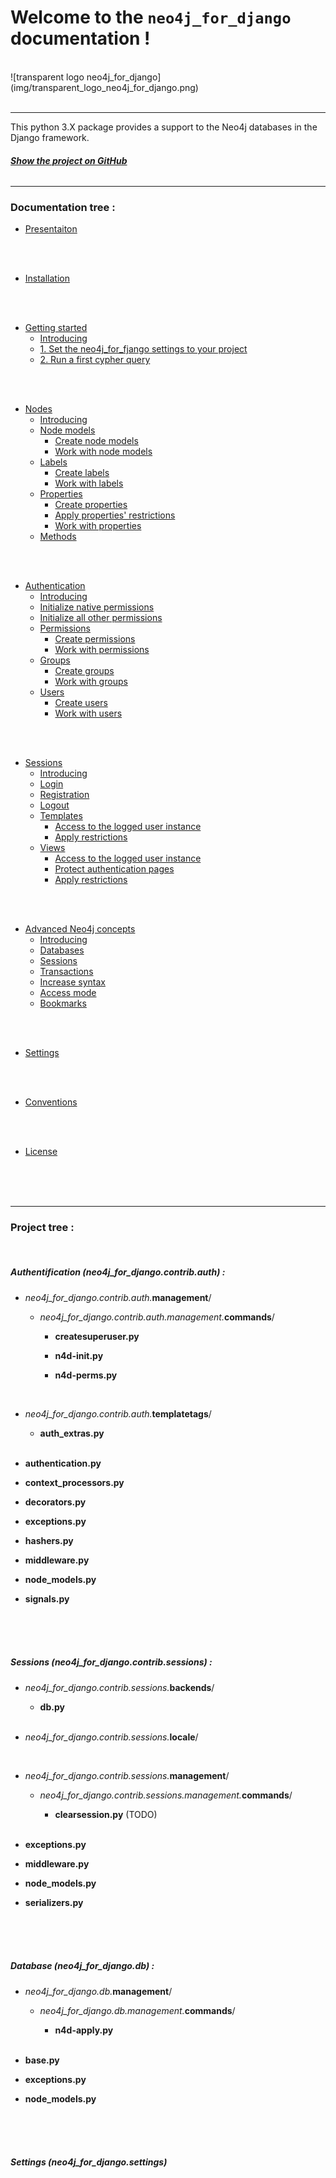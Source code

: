 # Welcome to the `neo4j_for_django` documentation !
<br/>
![transparent logo neo4j_for_django](img/transparent_logo_neo4j_for_django.png)
<br/>
<br/>

---

This python 3.X package provides a support to the Neo4j databases in the Django framework.
###### [**Show the project on GitHub**](https://github.com/LilaRest/neo4j_for_django)

---

### Documentation tree :


- [Presentaiton](https://neo4j-for-django.readthedocs.io/en/latest/presentation/)
<br/>
<br/>

- [Installation](https://neo4j-for-django.readthedocs.io/en/latest/installation/)
<br/>
<br/>

- [Getting started](https://neo4j-for-django.readthedocs.io/en/latest/getting-started/)
    - [Introducing](https://neo4j-for-django.readthedocs.io/en/latest/getting-started/#introducing)
    - [1. Set the neo4j_for_fjango settings to your project](https://neo4j-for-django.readthedocs.io/en/latest/getting-started/#1-set-the-neo4j_for_django-settings-to-your-project)
    - [2. Run a first cypher query](https://neo4j-for-django.readthedocs.io/en/latest/getting-started/#2-run-a-first-cypher-query)
<br/>
<br/>
      
- [Nodes](https://neo4j-for-django.readthedocs.io/en/latest/nodes/)
    - [Introducing](https://neo4j-for-django.readthedocs.io/en/latest/nodes/#introducing)
    - [Node models](https://neo4j-for-django.readthedocs.io/en/latest/nodes/#node-models)
        - [Create node models](https://neo4j-for-django.readthedocs.io/en/latest/nodes/#create-node-models)
        - [Work with node models](https://neo4j-for-django.readthedocs.io/en/latest/nodes/#work-with-node-models)
    - [Labels](https://neo4j-for-django.readthedocs.io/en/latest/nodes/#labels)
        - [Create labels](https://neo4j-for-django.readthedocs.io/en/latest/nodes/#create-labels)
        - [Work with labels](https://neo4j-for-django.readthedocs.io/en/latest/nodes/#work-with-labels)
    - [Properties](https://neo4j-for-django.readthedocs.io/en/latest/nodes/#properties)
        - [Create properties](https://neo4j-for-django.readthedocs.io/en/latest/nodes/#create-properties)
        - [Apply properties' restrictions](https://neo4j-for-django.readthedocs.io/en/latest/nodes/#apply-properties-restrictions)
        - [Work with properties](https://neo4j-for-django.readthedocs.io/en/latest/nodes/#work-with-properties)
    - [Methods](https://neo4j-for-django.readthedocs.io/en/latest/nodes/#methods)
<br/>
<br/>
  
- [Authentication](https://neo4j-for-django.readthedocs.io/en/latest/authentication/)
    - [Introducing](https://neo4j-for-django.readthedocs.io/en/latest/authentication/#introducing)
    - [Initialize native permissions](https://neo4j-for-django.readthedocs.io/en/latest/authentication/#initialize-native-permissions)
    - [Initialize all other permissions](https://neo4j-for-django.readthedocs.io/en/latest/authentication/#initialize-all-other-permissions)
    - [Permissions](https://neo4j-for-django.readthedocs.io/en/latest/authentication/#permissions)
        - [Create permissions](https://neo4j-for-django.readthedocs.io/en/latest/authentication/#create-permissions)
        - [Work with permissions](https://neo4j-for-django.readthedocs.io/en/latest/authentication/#work-with-permissions)
    - [Groups](https://neo4j-for-django.readthedocs.io/en/latest/authentication/#groups)
        - [Create groups](https://neo4j-for-django.readthedocs.io/en/latest/authentication/#create-groups)
        - [Work with groups](https://neo4j-for-django.readthedocs.io/en/latest/authentication/#work-with-groups)
    - [Users](https://neo4j-for-django.readthedocs.io/en/latest/authentication/#users)
        - [Create users](https://neo4j-for-django.readthedocs.io/en/latest/authentication/#create-users)
        - [Work with users](https://neo4j-for-django.readthedocs.io/en/latest/authentication/#work-with-users)
<br/>
<br/>

- [Sessions](https://neo4j-for-django.readthedocs.io/en/latest/sessions/)
    - [Introducing](https://neo4j-for-django.readthedocs.io/en/latest/sessions/#introducing)
    - [Login](https://neo4j-for-django.readthedocs.io/en/latest/sessions/#login)
    - [Registration](https://neo4j-for-django.readthedocs.io/en/latest/sessions/#registration)
    - [Logout](https://neo4j-for-django.readthedocs.io/en/latest/sessions/#logout)
    - [Templates](https://neo4j-for-django.readthedocs.io/en/latest/sessions/#templates)
        - [Access to the logged user instance](https://neo4j-for-django.readthedocs.io/en/latest/sessions/#access-to-the-logged-user-instance)
        - [Apply restrictions](https://neo4j-for-django.readthedocs.io/en/latest/sessions/#apply-restrictions)
    - [Views](https://neo4j-for-django.readthedocs.io/en/latest/sessions/#views)
        - [Access to the logged user instance](https://neo4j-for-django.readthedocs.io/en/latest/sessions/#access-to-the-logged-user-instance_1)
        - [Protect authentication pages](https://neo4j-for-django.readthedocs.io/en/latest/sessions/#protect-authentication-pages)
        - [Apply restrictions](https://neo4j-for-django.readthedocs.io/en/latest/sessions/#apply-restrictions_1)
<br/>
<br/>

- [Advanced Neo4j concepts](https://neo4j-for-django.readthedocs.io/en/latest/advanced-neo4j-concepts/)
    - [Introducing](https://neo4j-for-django.readthedocs.io/en/latest/advanced-neo4j-concepts/#introducing)
    - [Databases](https://neo4j-for-django.readthedocs.io/en/latest/advanced-neo4j-concepts/#databases)
    - [Sessions](https://neo4j-for-django.readthedocs.io/en/latest/advanced-neo4j-concepts/#sessions)
    - [Transactions](https://neo4j-for-django.readthedocs.io/en/latest/advanced-neo4j-concepts/#transactions)
    - [Increase syntax](https://neo4j-for-django.readthedocs.io/en/latest/advanced-neo4j-concepts/#increase-syntax)
    - [Access mode](https://neo4j-for-django.readthedocs.io/en/latest/advanced-neo4j-concepts/#access-mode)
    - [Bookmarks](https://neo4j-for-django.readthedocs.io/en/latest/advanced-neo4j-concepts/#bookmarks)
<br/>
<br/>

- [Settings](https://neo4j-for-django.readthedocs.io/en/latest/settings/)
<br/>
<br/>

- [Conventions](https://neo4j-for-django.readthedocs.io/en/latest/conventions/)
<br/>
<br/>

- [License](https://neo4j-for-django.readthedocs.io/en/latest/license/)
<br/>
<br/>
<br/>

---

### Project tree :
<br/>

##### Authentification (neo4j_for_django.contrib.auth) : 
- _neo4j_for_django.contrib.auth._**management**/ 

	- _neo4j_for_django.contrib.auth.management._**commands**/
	
		- **createsuperuser.py**

		- **n4d-init.py**
		
		- **n4d-perms.py**  
		<br/>

- _neo4j_for_django.contrib.auth._**templatetags**/

	- **auth_extras.py**  
	<br/>
  
- **authentication.py**

- **context_processors.py**

- **decorators.py**

- **exceptions.py**

- **hashers.py**

- **middleware.py**

- **node_models.py**

- **signals.py**
<br/>
<br/>
<br/>


##### Sessions (neo4j_for_django.contrib.sessions) :
- _neo4j_for_django.contrib.sessions._**backends**/

	- **db.py**  
	<br/>

- _neo4j_for_django.contrib.sessions._**locale**/  
<br/>

- _neo4j_for_django.contrib.sessions._**management**/

	- _neo4j_for_django.contrib.sessions.management._**commands**/
	
		- **clearsession.py** (TODO)  
		<br/>
		
- **exceptions.py**

- **middleware.py**

- **node_models.py**

- **serializers.py**
<br/>
<br/>
<br/>



##### Database (neo4j_for_django.db) :
- _neo4j_for_django.db._**management**/

    - _neo4j_for_django.db.management._**commands**/
    
        - **n4d-apply.py**  
        <br/>

- **base.py**

- **exceptions.py**

- **node_models.py**
<br/>
<br/>
<br/>


##### Settings (neo4j_for_django.settings)
<br/>
<br/>
<br/>

